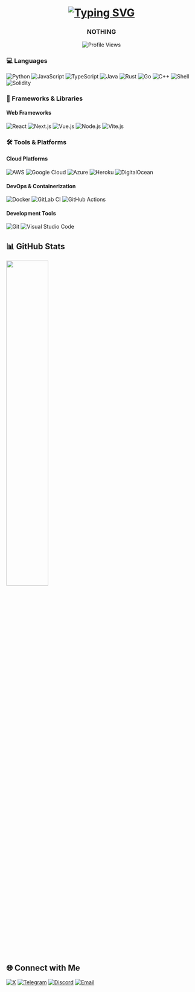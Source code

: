 <h1 align="center">
  <a href="https://git.io/typing-svg">
    <img src="https://readme-typing-svg.herokuapp.com?font=Fira+Code&weight=600&size=30&pause=1000&color=00B4D8&center=true&vCenter=true&width=600&lines=Hi+I'm+XBerry;" alt="Typing SVG" />
  </a>
</h1>
<h3 align="center">NOTHING</h3>
<div align="center">
  <img src="https://komarev.com/ghpvc/?username=callmexberry&label=Profile+View&color=ff4500&style=for-the-badge" alt="Profile Views" />
</div>

### 💻 Languages
![Python](https://img.shields.io/badge/-Python-05122A?style=flat&logo=python)
![JavaScript](https://img.shields.io/badge/-JavaScript-05122A?style=flat&logo=javascript)
![TypeScript](https://img.shields.io/badge/-TypeScript-05122A?style=flat&logo=typescript)
![Java](https://img.shields.io/badge/-Java-05122A?style=flat&logo=java)
![Rust](https://img.shields.io/badge/-Rust-05122A?style=flat&logo=rust)
![Go](https://img.shields.io/badge/-Go-05122A?style=flat&logo=go)
![C++](https://img.shields.io/badge/-C++-05122A?style=flat&logo=c%2B%2B)
![Shell](https://img.shields.io/badge/-Shell-05122A?style=flat&logo=gnu-bash)
![Solidity](https://img.shields.io/badge/-Solidity-05122A?style=flat&logo=solidity)


### 🚀 Frameworks & Libraries
#### Web Frameworks
![React](https://img.shields.io/badge/-React-05122A?style=flat&logo=react)
![Next.js](https://img.shields.io/badge/-Next.js-05122A?style=flat&logo=next.js)
![Vue.js](https://img.shields.io/badge/-Vue.js-05122A?style=flat&logo=vue.js)
![Node.js](https://img.shields.io/badge/-Node.js-05122A?style=flat&logo=node.js)
![Vite.js](https://img.shields.io/badge/-Vite.js-05122A?style=flat&logo=vite)

### 🛠️ Tools & Platforms
#### Cloud Platforms
![AWS](https://img.shields.io/badge/-AWS-05122A?style=flat&logo=amazon-aws)
![Google Cloud](https://img.shields.io/badge/-Google%20Cloud-05122A?style=flat&logo=google-cloud)
![Azure](https://img.shields.io/badge/-Azure-05122A?style=flat&logo=microsoft-azure)
![Heroku](https://img.shields.io/badge/-Heroku-05122A?style=flat&logo=heroku)
![DigitalOcean](https://img.shields.io/badge/-DigitalOcean-05122A?style=flat&logo=digitalocean)

#### DevOps & Containerization
![Docker](https://img.shields.io/badge/-Docker-05122A?style=flat&logo=docker)
![GitLab CI](https://img.shields.io/badge/-GitLab%20CI-05122A?style=flat&logo=gitlab)
![GitHub Actions](https://img.shields.io/badge/-GitHub%20Actions-05122A?style=flat&logo=github-actions)

#### Development Tools
![Git](https://img.shields.io/badge/-Git-05122A?style=flat&logo=git)
![Visual Studio Code](https://img.shields.io/badge/-Visual%20Studio%20Code-05122A?style=flat&logo=visual-studio-code)


## 📊 GitHub Stats
  <img align="center" width="47%" src="https://github-readme-stats.vercel.app/api/top-langs/?username=callmexberry&theme=merko&show_icons=true&hide_border=false&layout=compact&border_color=2e8b57&bg_color=0D1117&text_color=98FB98" />
<br clear="both"/>

## 🌐 Connect with Me
[![X](https://img.shields.io/badge/-Twitter-05122A?style=flat&logo=x)](https://x.com/XBerryAO)
[![Telegram](https://img.shields.io/badge/-Telegram-05122A?style=flat&logo=telegram)](https://t.me/dlzvy)
[![Discord](https://img.shields.io/badge/-Discord-05122A?style=flat&logo=discord)](https://discord.com/invite/hdTnp6Ep)
[![Email](https://img.shields.io/badge/-Email-05122A?style=flat&logo=gmail)](mailto:brianjovandi@gmail.com)
